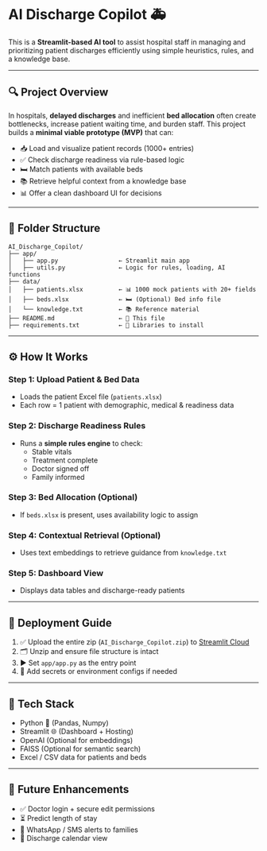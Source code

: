 
# AI Discharge Copilot 🚑

This is a **Streamlit-based AI tool** to assist hospital staff in managing and prioritizing patient discharges efficiently using simple heuristics, rules, and a knowledge base.

---

## 🔍 Project Overview

In hospitals, **delayed discharges** and inefficient **bed allocation** often create bottlenecks, increase patient waiting time, and burden staff. This project builds a **minimal viable prototype (MVP)** that can:

- 📥 Load and visualize patient records (1000+ entries)
- ✅ Check discharge readiness via rule-based logic
- 🛏️ Match patients with available beds
- 📚 Retrieve helpful context from a knowledge base
- 📊 Offer a clean dashboard UI for decisions

---

## 📁 Folder Structure

```
AI_Discharge_Copilot/
├── app/
│   ├── app.py                 ← Streamlit main app
│   ├── utils.py               ← Logic for rules, loading, AI functions
├── data/
│   ├── patients.xlsx          ← 📊 1000 mock patients with 20+ fields
│   ├── beds.xlsx              ← 🛏️ (Optional) Bed info file
│   └── knowledge.txt          ← 📚 Reference material
├── README.md                  ← 📄 This file
├── requirements.txt           ← 🧪 Libraries to install
```

---

## ⚙️ How It Works

### Step 1: Upload Patient & Bed Data
- Loads the patient Excel file (`patients.xlsx`)
- Each row = 1 patient with demographic, medical & readiness data

### Step 2: Discharge Readiness Rules
- Runs a **simple rules engine** to check:
  - Stable vitals
  - Treatment complete
  - Doctor signed off
  - Family informed

### Step 3: Bed Allocation (Optional)
- If `beds.xlsx` is present, uses availability logic to assign

### Step 4: Contextual Retrieval (Optional)
- Uses text embeddings to retrieve guidance from `knowledge.txt`

### Step 5: Dashboard View
- Displays data tables and discharge-ready patients

---

## 🚀 Deployment Guide

1. ✅ Upload the entire zip (`AI_Discharge_Copilot.zip`) to [Streamlit Cloud](https://share.streamlit.io/)
2. 🗂️ Unzip and ensure file structure is intact
3. ▶️ Set `app/app.py` as the entry point
4. 📄 Add secrets or environment configs if needed

---

## 🔧 Tech Stack

- Python 🐍 (Pandas, Numpy)
- Streamlit 🌐 (Dashboard + Hosting)
- OpenAI (Optional for embeddings)
- FAISS (Optional for semantic search)
- Excel / CSV data for patients and beds

---

## 🧠 Future Enhancements

- ✅ Doctor login + secure edit permissions
- ⏳ Predict length of stay
- 📱 WhatsApp / SMS alerts to families
- 📅 Discharge calendar view
